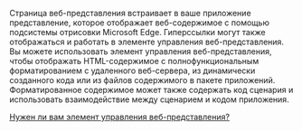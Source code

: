 ﻿Страница веб-представления встраивает в ваше приложение представление, которое отображает веб-содержимое с помощью подсистемы отрисовки Microsoft Edge. Гиперссылки могут также отображаться и работать в элементе управления веб-представления.  Вы можете использовать элемент управления веб-представления, чтобы отображать HTML-содержимое с полнофункциональным форматированием с удаленного веб-сервера, из динамически созданного кода или из файлов содержимого в пакете приложений. Форматированное содержимое может также содержать код сценария и использовать взаимодействие между сценарием и кодом приложения.

[Нужен ли вам элемент управления веб-представления?](https://docs.microsoft.com/microsoft-edge/webview2/gettingstarted/winui)

